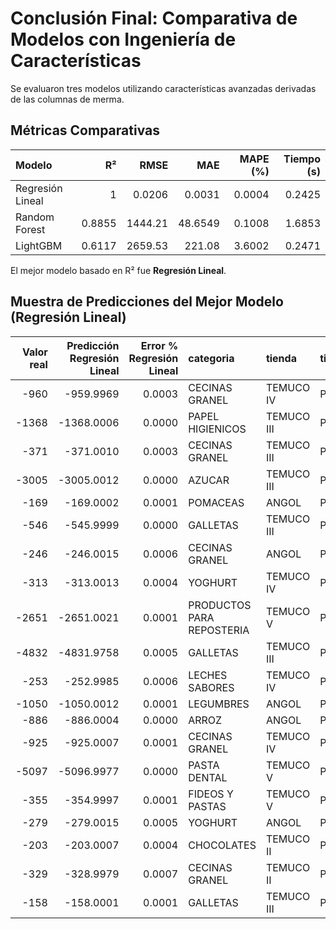 # Conclusión Final: Comparativa de Modelos con Ingeniería de Características

Se evaluaron tres modelos utilizando características avanzadas derivadas de las columnas de merma.

## Métricas Comparativas

| Modelo           |     R² |      RMSE |      MAE |   MAPE (%) |   Tiempo (s) |
|:-----------------|-------:|----------:|---------:|-----------:|-------------:|
| Regresión Lineal | 1      |    0.0206 |   0.0031 |     0.0004 |       0.2425 |
| Random Forest    | 0.8855 | 1444.21   |  48.6549 |     0.1008 |       1.6853 |
| LightGBM         | 0.6117 | 2659.53   | 221.08   |     3.6002 |       0.2471 |

El mejor modelo basado en R² fue **Regresión Lineal**.

## Muestra de Predicciones del Mejor Modelo (Regresión Lineal)

|   Valor real |   Predicción Regresión Lineal |   Error % Regresión Lineal | categoria                 | tienda     | tipo_movimiento   |
|-------------:|------------------------------:|---------------------------:|:--------------------------|:-----------|:------------------|
|         -960 |                     -959.9969 |                     0.0003 | CECINAS GRANEL            | TEMUCO IV  | Pérdida           |
|        -1368 |                    -1368.0006 |                     0.0000 | PAPEL HIGIENICOS          | TEMUCO III | Pérdida           |
|         -371 |                     -371.0010 |                     0.0003 | CECINAS GRANEL            | TEMUCO III | Pérdida           |
|        -3005 |                    -3005.0012 |                     0.0000 | AZUCAR                    | TEMUCO III | Pérdida           |
|         -169 |                     -169.0002 |                     0.0001 | POMACEAS                  | ANGOL      | Pérdida           |
|         -546 |                     -545.9999 |                     0.0000 | GALLETAS                  | TEMUCO III | Pérdida           |
|         -246 |                     -246.0015 |                     0.0006 | CECINAS GRANEL            | ANGOL      | Pérdida           |
|         -313 |                     -313.0013 |                     0.0004 | YOGHURT                   | TEMUCO IV  | Pérdida           |
|        -2651 |                    -2651.0021 |                     0.0001 | PRODUCTOS PARA REPOSTERIA | TEMUCO V   | Pérdida           |
|        -4832 |                    -4831.9758 |                     0.0005 | GALLETAS                  | TEMUCO III | Pérdida           |
|         -253 |                     -252.9985 |                     0.0006 | LECHES SABORES            | TEMUCO IV  | Pérdida           |
|        -1050 |                    -1050.0012 |                     0.0001 | LEGUMBRES                 | ANGOL      | Pérdida           |
|         -886 |                     -886.0004 |                     0.0000 | ARROZ                     | ANGOL      | Pérdida           |
|         -925 |                     -925.0007 |                     0.0001 | CECINAS GRANEL            | TEMUCO IV  | Pérdida           |
|        -5097 |                    -5096.9977 |                     0.0000 | PASTA DENTAL              | TEMUCO V   | Pérdida           |
|         -355 |                     -354.9997 |                     0.0001 | FIDEOS Y PASTAS           | TEMUCO V   | Pérdida           |
|         -279 |                     -279.0015 |                     0.0005 | YOGHURT                   | ANGOL      | Pérdida           |
|         -203 |                     -203.0007 |                     0.0004 | CHOCOLATES                | TEMUCO II  | Pérdida           |
|         -329 |                     -328.9979 |                     0.0007 | CECINAS GRANEL            | TEMUCO II  | Pérdida           |
|         -158 |                     -158.0001 |                     0.0001 | GALLETAS                  | TEMUCO III | Pérdida           |